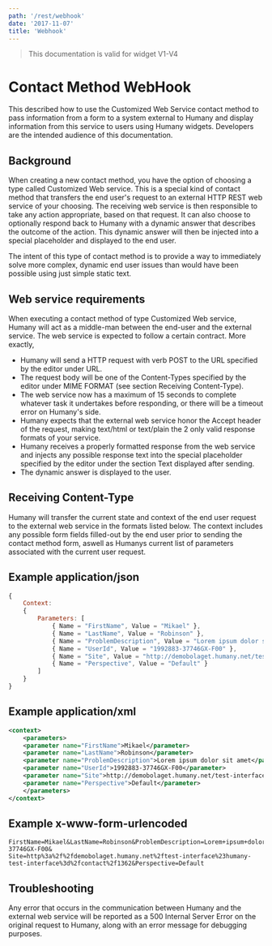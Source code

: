 ```yaml
---
path: '/rest/webhook'
date: '2017-11-07'
title: 'Webhook'
---
```


> This documentation is valid for widget V1-V4

# Contact Method WebHook

This described how to use the Customized Web Service contact method to pass information from a form to a system external to Humany and display information from this service to users using Humany widgets. Developers are the intended audience of this documentation.

## Background

When creating a new contact method, you have the option of choosing a type called Customized Web service. This is a special kind of contact method that transfers the end user's request to an external HTTP REST web service of your choosing. The receiving web service is then responsible to take any action appropriate, based on that request. It can also choose to optionally respond back to Humany with a dynamic answer that describes the outcome of the action. This dynamic answer will then be injected into a special placeholder and displayed to the end user.

The intent of this type of contact method is to provide a way to immediately solve more complex, dynamic end user issues than would have been possible using just simple static text.

## Web service requirements

When executing a contact method of type Customized Web service, Humany will act as a middle-man between the end-user and the external service. The web service is expected to follow a certain contract. More exactly,

- Humany will send a HTTP request with verb POST to the URL specified by the editor under URL.
- The request body will be one of the Content-Types specified by the editor under MIME FORMAT (see section Receiving Content-Type).
- The web service now has a maximum of 15 seconds to complete whatever task it undertakes before responding, or there will be a timeout error on Humany's side.
- Humany expects that the external web service honor the Accept header of the request, making text/html or text/plain the 2 only valid response formats of your service.
- Humany receives a properly formatted response from the web service and injects any possible response text into the special placeholder specified by the editor under the section Text displayed after sending.
- The dynamic answer is displayed to the user.

## Receiving Content-Type

Humany will transfer the current state and context of the end user request to the external web service in the formats listed below. The context includes any possible form fields filled-out by the end user prior to sending the contact method form, aswell as Humanys current list of parameters associated with the current user request.

## Example application/json

```javascript
{
	Context:
	{
		Parameters: [
			{ Name = "FirstName", Value = "Mikael" },
			{ Name = "LastName", Value = "Robinson" },
			{ Name = "ProblemDescription", Value = "Lorem ipsum dolor sit amet" },
			{ Name = "UserId", Value = "1992883-37746GX-F00" },
			{ Name = "Site", Value = "http://demobolaget.humany.net/test-interface#humany-test-interface=/contact/1362" },
			{ Name = "Perspective", Value = "Default" }
		]
	}
}
```

## Example application/xml

```xml
<context>
	<parameters>
	<parameter name="FirstName">Mikael</parameter>
	<parameter name="LastName">Robinson</parameter>
	<parameter name="ProblemDescription">Lorem ipsum dolor sit amet</parameter>
	<parameter name="UserId">1992883-37746GX-F00</parameter>
	<parameter name="Site">http://demobolaget.humany.net/test-interface#humany-test-interface=/contact/1362</parameter>
	<parameter name="Perspective">Default</parameter>
	</parameters>
</context>
```

## Example x-www-form-urlencoded

```
FirstName=Mikael&LastName=Robinson&ProblemDescription=Lorem+ipsum+dolor+sit+amet&UserId=1992883-37746GX-F00&
Site=http%3a%2f%2fdemobolaget.humany.net%2ftest-interface%23humany-test-interface%3d%2fcontact%2f1362&Perspective=Default
```

## Troubleshooting

Any error that occurs in the communication between Humany and the external web service will be reported as a 500 Internal Server Error on the original request to Humany, along with an error message for debugging purposes.